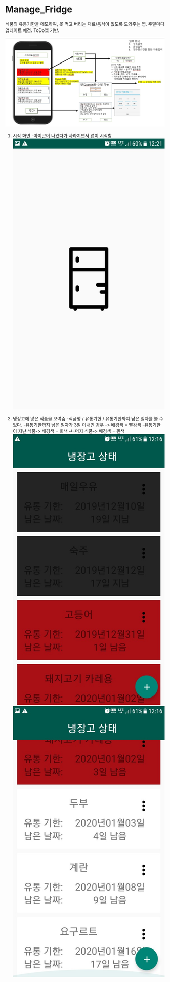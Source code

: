 # Manage_Fridge
식품의 유통기한을 메모하여, 못 먹고 버리는 재료/음식이 없도록 도와주는 앱. 주말마다 업데이트 예정.
ToDo앱 기반.

![initial](https://github.com/pakminseok/Manage_Fridge/blob/master/howToImage/requirement.JPG)

1. 시작 화면
-아이콘이 나왔다가 사라지면서 앱이 시작함
![FirstScreen](https://github.com/pakminseok/Manage_Fridge/blob/master/howToImage/FirstScreen.jpg)

2. 냉장고에 넣은 식품을 보여줌
-식품명 / 유통기한 / 유통기한까지 남은 일자를 볼 수 있다.
-유통기한까지 남은 일자가 3일 이내인 경우 -> 배경색 = 빨강색
-유통기한이 지난 식품-> 배경색 = 회색
-나머지 식품-> 배경색 = 흰색
![ShowList1](https://github.com/pakminseok/Manage_Fridge/blob/master/howToImage/ShowList1.jpg)
![ShowList2](https://github.com/pakminseok/Manage_Fridge/blob/master/howToImage/ShowList2.jpg)

